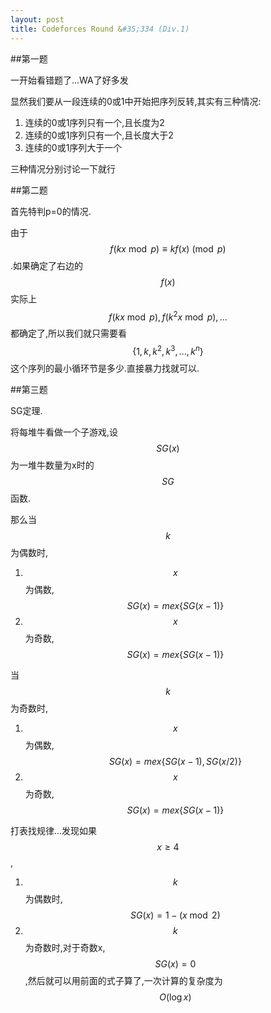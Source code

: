 ```yaml
---
layout: post
title: Codeforces Round &#35;334 (Div.1)
---
```


##第一题

一开始看错题了...WA了好多发

显然我们要从一段连续的0或1中开始把序列反转,其实有三种情况:

1. 连续的0或1序列只有一个,且长度为2
2. 连续的0或1序列只有一个,且长度大于2
3. 连续的0或1序列大于一个

三种情况分别讨论一下就行

##第二题

首先特判p=0的情况.

由于$$f(kx \bmod p) \equiv kf(x) \pmod p$$.如果确定了右边的$$f(x)$$实际上$$f(kx \bmod p),f(k^2x \bmod p),...$$都确定了,所以我们就只需要看$$\{1,k,k^2,k^3,...,k^n\}$$这个序列的最小循环节是多少.直接暴力找就可以.

##第三题

SG定理.

将每堆牛看做一个子游戏,设$$SG(x)$$为一堆牛数量为x时的$$SG$$函数.

那么当$$k$$为偶数时,

1. $$x$$为偶数,$$SG(x) = mex\{SG(x-1)\}$$
2. $$x$$为奇数,$$SG(x) = mex\{SG(x-1)\}$$

当$$k$$为奇数时,

1. $$x$$为偶数,$$SG(x) = mex\{SG(x-1),SG(x/2)\}$$
2. $$x$$为奇数,$$SG(x) = mex\{SG(x-1)\}$$

打表找规律...发现如果$$x \geq 4$$,

1. $$k$$为偶数时,$$SG(x) = 1 - (x \bmod 2)$$
2. $$k$$为奇数时,对于奇数x,$$SG(x)=0$$,然后就可以用前面的式子算了,一次计算的复杂度为$$O(\log x)$$
